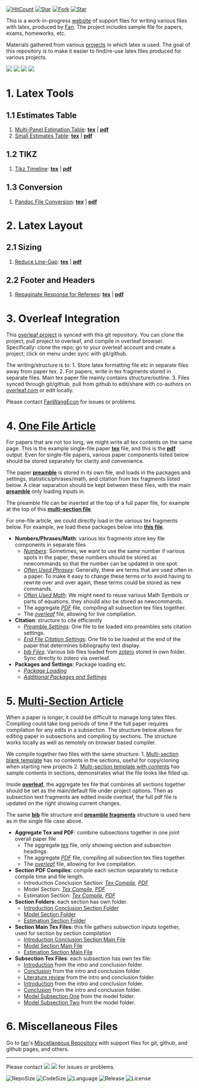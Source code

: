 [![HitCount](http://hits.dwyl.io/fanwangecon/Tex4Econ.svg)](https://github.com/FanWangEcon/Tex4Econ)  [![Star](https://img.shields.io/github/stars/fanwangecon/Tex4Econ?style=social)](https://github.com/FanWangEcon/Tex4Econ/stargazers) [![Fork](https://img.shields.io/github/forks/fanwangecon/Tex4Econ?style=social)](https://github.com/FanWangEcon/Tex4Econ/network/members) [![Star](https://img.shields.io/github/watchers/fanwangecon/Tex4Econ?style=social)](https://github.com/FanWangEcon/Tex4Econ/watchers)

This is a work-in-progress [website](https://fanwangecon.github.io/Tex4Econ/) of support files for writing various files with latex, produced by [Fan](https://fanwangecon.github.io/). The project includes sample file for papers, exams, homeworks, etc.

Materials gathered from various [projects](https://fanwangecon.github.io/research) in which latex is used. The goal of this repository is to make it easier to find/re-use latex files produced for various projects.

[![](https://img.shields.io/github/last-commit/fanwangecon/Tex4Econ)](https://github.com/FanWangEcon/Tex4Econ/commits/master) [![](https://img.shields.io/github/commit-activity/m/fanwangecon/Tex4Econ)](https://github.com/FanWangEcon/Tex4Econ/graphs/commit-activity) [![](https://img.shields.io/github/issues/fanwangecon/Tex4Econ)](https://github.com/FanWangEcon/Tex4Econ/issues) [![](https://img.shields.io/github/issues-pr/fanwangecon/Tex4Econ)](https://github.com/FanWangEcon/Tex4Econ/pulls)

# 1. Latex Tools

## 1.1 Estimates Table

1.  [Multi-Panel Estimation Table](https://github.com/FanWangEcon/Tex4Econ/blob/master/_tab/multipanel): [**tex**](https://github.com/FanWangEcon/Tex4Econ/blob/master/_tab/multipanel/tab_6col_cts_dis2inter.tex) \| [**pdf**](https://github.com/FanWangEcon/Tex4Econ/blob/master/_tab/multipanel/tab_6col_cts_dis2inter.pdf)
2.  [Small Estimates Table](https://github.com/FanWangEcon/Tex4Econ/blob/master/_tab/estimates): [**tex**](https://github.com/FanWangEcon/Tex4Econ/blob/master/_tab/estimates/estismall.tex) \| [**pdf**](https://github.com/FanWangEcon/Tex4Econ/blob/master/_tab/estimates/estismall.pdf)

## 1.2 TIKZ

1.  [Tikz Timeline](https://github.com/FanWangEcon/Tex4Econ/blob/master/_other/tikz/timeline): [**tex**](https://github.com/FanWangEcon/Tex4Econ/blob/master/_other/tikz/timeline/timeline.tex) \| [**pdf**](https://github.com/FanWangEcon/Tex4Econ/blob/master/_other/tikz/timeline/timeline.pdf)

## 1.3 Conversion

1.  [Pandoc File Conversion](https://github.com/FanWangEcon/Tex4Econ/blob/master/_other/pandoc): [**tex**](https://github.com/FanWangEcon/Tex4Econ/blob/master/_other/pandoc/fansample.tex) \| [**pdf**](https://github.com/FanWangEcon/Tex4Econ/blob/master/_other/pandoc/fansample.pdf)

# 2. Latex Layout

## 2.1 Sizing

1.  [Reduce Line-Gap](https://github.com/FanWangEcon/Tex4Econ/blob/master/_support/spacing/reduce): [**tex**](https://github.com/FanWangEcon/Tex4Econ/blob/master/_support/spacing/reduce/reduce.tex) \| [**pdf**](https://github.com/FanWangEcon/Tex4Econ/blob/master/_support/spacing/reduce/reduce.pdf)

## 2.2 Footer and Headers

1.  [Repaginate Response for Referees](https://github.com/FanWangEcon/Tex4Econ/blob/master/_support/foothead/repage): [**tex**](https://github.com/FanWangEcon/Tex4Econ/blob/master/_support/foothead/repage/repage_response_referee.tex) \| [**pdf**](https://github.com/FanWangEcon/Tex4Econ/blob/master/_support/foothead/repage/repage_response_referee.pdf)

# 3. Overleaf Integration

This [overleaf project](https://www.overleaf.com/read/xjsqdwrkfrhq) is synced with this git repository. You can clone the project, pull project to overleaf, and compile in overleaf browser. Specifically: clone the repo; go to your overleaf account and create a project; click on menu under sync with git/github.

The writing/structure is to:
1\. Store latex formatting file etc in separate files away from paper tex.
2\. For papers, write in tex fragments stored in separate files. Main tex paper file mainly contains structure/outline.
3\. Files synced through git/github, pull from github to edit/share with co-authors on [overleaf.com](https://overleaf.com) or edit locally.

Please contact [FanWangEcon](https://fanwangecon.github.io/) for issues or problems.

# 4. [One File Article](https://github.com/FanWangEcon/Tex4Econ/blob/master/singlefile_article/article_fan.tex)

For papers that are not too long, we might write all tex contents on the same page. This is the example single-file paper [**tex**](https://github.com/FanWangEcon/Tex4Econ/blob/master/singlefile_article/article_fan.tex) file, and this is the   [**pdf**](https://github.com/FanWangEcon/Tex4Econ/blob/master/singlefile_article/article_fan.pdf) output. Even for single-file papers, various paper components listed below should be stored separately for clarity and convenience.

The paper [**preamble**](https://github.com/FanWangEcon/Tex4Econ/blob/master/fragments/preamble_main.tex) is stored in its own file, and loads in the packages and settings, statistics/phrases/math, and citation from tex fragments listed below. A clear separation should be kept between these files, with the main [**preamble**](https://github.com/FanWangEcon/Tex4Econ/blob/master/fragments/preamble_main.tex) only loading inputs in.

The preamble file can be inserted at the top of a full paper file, for example at the top of this [**multi-section file**](https://github.com/FanWangEcon/Tex4Econ/blob/master/sections_combine/draft_main.tex).

For one-file article, we could directly load in the various tex fragments below. For example, we load these packages below into [**this file**](https://github.com/FanWangEcon/Tex4Econ/blob/master/singlefile_article/article_fan.tex).

-   **Numbers/Phrases/Math**: various tex fragments store key file components in separate files
    -   [_Numbers_](https://github.com/FanWangEcon/Tex4Econ/blob/master/fragments/stats/stats_one.tex): Sometimes, we want to use the same number if various spots in the paper, these numbers should be stored as newcommands so that the number can be updated in one spot.
    -   [_Often Used Phrases_](https://github.com/FanWangEcon/Tex4Econ/blob/master/fragments/shorthand/short_text.tex): Generally, there are terms that are used often in a paper. To make it easy to change these terms or to avoid having to rewrite over and over again, these terms could be stored as new commands.
    -   [_Often Used Math_](https://github.com/FanWangEcon/Tex4Econ/blob/master/fragments/shorthand/short_math.tex): We might need to reuse various Math Symbols or parts of equations, they should also be stored as newcommands.
    -   The aggregate [_PDF_](https://github.com/FanWangEcon/Tex4Econ/blob/master/sections_combine/draft_main.pdf) file, compiling all subsection tex files together.
    -   The [_overleaf_](https://www.overleaf.com/read/xjsqdwrkfrhq) file, allowing for live compilation.
-   **Citation**: structure to cite efficiently
    -   [_Preamble Settings_](https://github.com/FanWangEcon/Tex4Econ/blob/master/fragments/cite/cite_preamble.tex): One file to be loaded into preambles sets citation settings.
    -   [_End File Citation Settings_](https://github.com/FanWangEcon/Tex4Econ/blob/master/fragments/cite/cite_end.tex): One file to be loaded at the end of the paper that determines bibliography text display.
    -   [_bib Files_](https://github.com/FanWangEcon/Tex4Econ/tree/master/_bib): Various bib files loaded from [zotero](https://www.zotero.org/) stored in own folder. Sync directly to zotero via overleaf.
-   **Packages and Settings**: Package loading etc.
    -   [_Package Loading_](https://github.com/FanWangEcon/Tex4Econ/blob/master/fragments/preamble_one.tex)
    -   [_Additional Packages and Settings_](https://github.com/FanWangEcon/Tex4Econ/blob/master/fragments/preamble_two.tex)

# 5. [Multi-Section Article](https://github.com/FanWangEcon/Tex4Econ/blob/master/sections_combine/draft_main.tex)

When a paper is longer, it could be difficult to manage long latex files. Compiling could take long periods of time if the full paper requires compilation for any edits in a subsection. The structure below allows for editing paper in subsections and compiling by sections. The structure works locally as well as remotely on browser based compiler.

We compile together two files with the same structure:
1\. [Multi-section blank template](https://github.com/FanWangEcon/Tex4Econ/blob/master/sections_combine/draft_main_blank.pdf) has no contents in the sections, useful for copy/cloning when starting new projects
2\. [Multi-section template with contents](https://github.com/FanWangEcon/Tex4Econ/blob/master/sections_combine/draft_main.pdf) has sample contents in sections, demonstrates what the file looks like filled up.

Inside [**overleaf**](https://www.overleaf.com/read/xjsqdwrkfrhq), the aggregate tex file that combines all sections together should be set as the main/default file under project options. Then as subsection text fragments are edited inside overleaf, the full pdf file is updated on the right showing current changes.

The same [**bib**](https://github.com/FanWangEcon/Tex4Econ/tree/master/_bib) file structure and [**preamble fragments**](https://github.com/FanWangEcon/Tex4Econ/tree/master/fragments) structure is used here as in the single file case above.

-   **Aggregate Tex and PDF**: combine subsections together in one joint overall paper file
    -   The aggregate [_tex_](https://github.com/FanWangEcon/Tex4Econ/blob/master/sections_combine/draft_main.tex) file, only showing section and subsection headings.
    -   The aggregate [_PDF_](https://github.com/FanWangEcon/Tex4Econ/blob/master/sections_combine/draft_main.pdf) file, compiling all subsection tex files together.
    -   The [_overleaf_](https://www.overleaf.com/read/xjsqdwrkfrhq) file, allowing for live compilation.
-   **Section PDF Compiles**: compile each section separately to reduce compile time and file length.
    -   Introduction Conclusion Section: [_Tex Compile_](https://github.com/FanWangEcon/Tex4Econ/blob/master/sections_sandbox/introconclude_sandbox.tex), [_PDF_](https://github.com/FanWangEcon/Tex4Econ/blob/master/sections_sandbox/introconclude_sandbox.pdf)
    -   Model Section: [_Tex Compile_](https://github.com/FanWangEcon/Tex4Econ/blob/master/sections_sandbox/model_sandbox.tex), [_PDF_](https://github.com/FanWangEcon/Tex4Econ/blob/master/sections_sandbox/model_sandbox.pdf)
    -   Estimation Section: [_Tex Compile_](https://github.com/FanWangEcon/Tex4Econ/blob/master/sections_sandbox/estimate_sandbox.tex), [_PDF_](https://github.com/FanWangEcon/Tex4Econ/blob/master/sections_sandbox/estimate_sandbox.pdf)
-   **Section Folders**: each section has own folder.
    -   [Introduction Conclusion Section Folder](https://github.com/FanWangEcon/Tex4Econ/blob/master/sections/introconclude/)
    -   [Model Section Folder](https://github.com/FanWangEcon/Tex4Econ/blob/master/sections/model/)
    -   [Estimation Section Folder](https://github.com/FanWangEcon/Tex4Econ/blob/master/sections/esti/)
-   **Section Main Tex Files**: this file gathers subsection inputs together, used for section by section compilation
    -   [Introduction Conclusion Section Main File](https://github.com/FanWangEcon/Tex4Econ/blob/master/sections/introconclude/main.tex)
    -   [Model Section Main File](https://github.com/FanWangEcon/Tex4Econ/blob/master/sections/model/model_main.tex)
    -   [Estimation Section Main File](https://github.com/FanWangEcon/Tex4Econ/blob/master/sections/esti/esti_main.tex)
-   **Subsection Tex Files**: each subsection has own tex file:
    -   [Introduction](https://github.com/FanWangEcon/Tex4Econ/blob/master/sections/introconclude/intro.tex) from the intro and conclusion folder.
    -   [Conclusion](https://github.com/FanWangEcon/Tex4Econ/blob/master/sections/introconclude/conclude.tex) from the intro and conclusion folder.
    -   [Literature review](https://github.com/FanWangEcon/Tex4Econ/blob/master/sections/introconclude/literature.tex) from the intro and conclusion folder.
    -   [Introduction](https://github.com/FanWangEcon/Tex4Econ/blob/master/sections/introconclude/intro.tex) from the intro and conclusion folder.
    -   [Conclusion](https://github.com/FanWangEcon/Tex4Econ/blob/master/sections/introconclude/conclude.tex) from the intro and conclusion folder.
    -   [Model Subsection One](https://github.com/FanWangEcon/Tex4Econ/blob/master/sections/model/model_one.tex) from the model folder.
    -   [Model Subsection Two](https://github.com/FanWangEcon/Tex4Econ/blob/master/sections/model/model_one.tex) from the model folder.

# 6. Miscellaneous Files

Go to [fan](http://fanwangecon.github.io/)'s [Miscellaneous Repository](http://fanwangecon.github.io/Tex4Econ/nontex/) with support files for git, github, and github pages, and others.

* * *

Please contact [![](https://img.shields.io/github/followers/fanwangecon?label=FanWangEcon&style=social)](https://github.com/FanWangEcon) [![](https://img.shields.io/twitter/follow/fanwangecon?label=%20&style=social)](https://twitter.com/fanwangecon) for issues or problems.

![RepoSize](https://img.shields.io/github/repo-size/fanwangecon/Tex4Econ)
![CodeSize](https://img.shields.io/github/languages/code-size/fanwangecon/Tex4Econ)
![Language](https://img.shields.io/github/languages/top/fanwangecon/Tex4Econ)
![Release](https://img.shields.io/github/downloads/fanwangecon/Tex4Econ/total)
![License](https://img.shields.io/github/license/fanwangecon/Tex4Econ)
